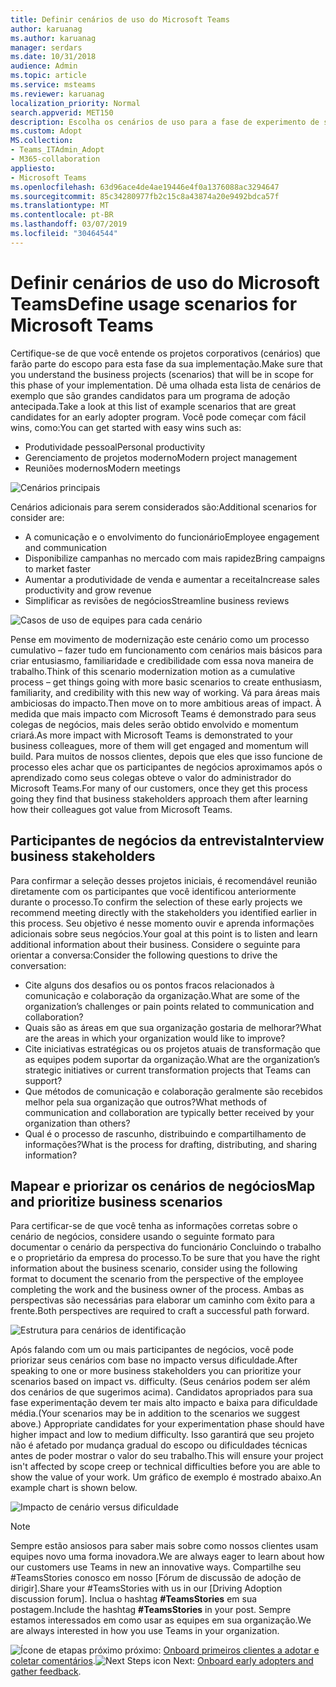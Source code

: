 ```yaml
---
title: Definir cenários de uso do Microsoft Teams
author: karuanag
ms.author: karuanag
manager: serdars
ms.date: 10/31/2018
audience: Admin
ms.topic: article
ms.service: msteams
ms.reviewer: karuanag
localization_priority: Normal
search.appverid: MET150
description: Escolha os cenários de uso para a fase de experimento de sua adoção de equipes.
ms.custom: Adopt
MS.collection:
- Teams_ITAdmin_Adopt
- M365-collaboration
appliesto:
- Microsoft Teams
ms.openlocfilehash: 63d96ace4de4ae19446e4f0a1376088ac3294647
ms.sourcegitcommit: 85c34280977fb2c15c8a43874a20e9492bdca57f
ms.translationtype: MT
ms.contentlocale: pt-BR
ms.lasthandoff: 03/07/2019
ms.locfileid: "30464544"
---
```

# <a name="define-usage-scenarios-for-microsoft-teams"></a><span data-ttu-id="266c3-103">Definir cenários de uso do Microsoft Teams</span><span class="sxs-lookup"><span data-stu-id="266c3-103">Define usage scenarios for Microsoft Teams</span></span>

<span data-ttu-id="266c3-104">Certifique-se de que você entende os projetos corporativos (cenários) que farão parte do escopo para esta fase da sua implementação.</span><span class="sxs-lookup"><span data-stu-id="266c3-104">Make sure that you understand the business projects (scenarios) that will be in scope for this phase of your implementation.</span></span> <span data-ttu-id="266c3-105">Dê uma olhada esta lista de cenários de exemplo que são grandes candidatos para um programa de adoção antecipada.</span><span class="sxs-lookup"><span data-stu-id="266c3-105">Take a look at this list of example scenarios that are great candidates for an early adopter program.</span></span> <span data-ttu-id="266c3-106">Você pode começar com fácil wins, como:</span><span class="sxs-lookup"><span data-stu-id="266c3-106">You can get started with easy wins such as:</span></span>

- <span data-ttu-id="266c3-107">Produtividade pessoal</span><span class="sxs-lookup"><span data-stu-id="266c3-107">Personal productivity</span></span>
- <span data-ttu-id="266c3-108">Gerenciamento de projetos moderno</span><span class="sxs-lookup"><span data-stu-id="266c3-108">Modern project management</span></span>
- <span data-ttu-id="266c3-109">Reuniões modernos</span><span class="sxs-lookup"><span data-stu-id="266c3-109">Modern meetings</span></span>

![Cenários principais](media/teams-adoption-modernizing-core-scenarios.png)

<span data-ttu-id="266c3-111">Cenários adicionais para serem considerados são:</span><span class="sxs-lookup"><span data-stu-id="266c3-111">Additional scenarios for consider are:</span></span>

- <span data-ttu-id="266c3-112">A comunicação e o envolvimento do funcionário</span><span class="sxs-lookup"><span data-stu-id="266c3-112">Employee engagement and communication</span></span>
- <span data-ttu-id="266c3-113">Disponibilize campanhas no mercado com mais rapidez</span><span class="sxs-lookup"><span data-stu-id="266c3-113">Bring campaigns to market faster</span></span>
- <span data-ttu-id="266c3-114">Aumentar a produtividade de venda e aumentar a receita</span><span class="sxs-lookup"><span data-stu-id="266c3-114">Increase sales productivity and grow revenue</span></span>
- <span data-ttu-id="266c3-115">Simplificar as revisões de negócios</span><span class="sxs-lookup"><span data-stu-id="266c3-115">Streamline business reviews</span></span>

![Casos de uso de equipes para cada cenário](media/teams-adoption-use-cases.png)

<span data-ttu-id="266c3-117">Pense em movimento de modernização este cenário como um processo cumulativo – fazer tudo em funcionamento com cenários mais básicos para criar entusiasmo, familiaridade e credibilidade com essa nova maneira de trabalho.</span><span class="sxs-lookup"><span data-stu-id="266c3-117">Think of this scenario modernization motion as a cumulative process – get things going with more basic scenarios to create enthusiasm, familiarity, and credibility with this new way of working.</span></span> <span data-ttu-id="266c3-118">Vá para áreas mais ambiciosas do impacto.</span><span class="sxs-lookup"><span data-stu-id="266c3-118">Then move on to more ambitious areas of impact.</span></span> <span data-ttu-id="266c3-119">À medida que mais impacto com Microsoft Teams é demonstrado para seus colegas de negócios, mais deles serão obtido envolvido e momentum criará.</span><span class="sxs-lookup"><span data-stu-id="266c3-119">As more impact with Microsoft Teams is demonstrated to your business colleagues, more of them will get engaged and momentum will build.</span></span> <span data-ttu-id="266c3-120">Para muitos de nossos clientes, depois que eles que isso funcione de processo eles achar que os participantes de negócios aproximamos após o aprendizado como seus colegas obteve o valor do administrador do Microsoft Teams.</span><span class="sxs-lookup"><span data-stu-id="266c3-120">For many of our customers, once they get this process going they find that business stakeholders approach them after learning how their colleagues got value from Microsoft Teams.</span></span>

## <a name="interview-business-stakeholders"></a><span data-ttu-id="266c3-121">Participantes de negócios da entrevista</span><span class="sxs-lookup"><span data-stu-id="266c3-121">Interview business stakeholders</span></span>

<span data-ttu-id="266c3-122">Para confirmar a seleção desses projetos iniciais, é recomendável reunião diretamente com os participantes que você identificou anteriormente durante o processo.</span><span class="sxs-lookup"><span data-stu-id="266c3-122">To confirm the selection of these early projects we recommend meeting directly with the stakeholders you identified earlier in this process.</span></span> <span data-ttu-id="266c3-123">Seu objetivo é nesse momento ouvir e aprenda informações adicionais sobre seus negócios.</span><span class="sxs-lookup"><span data-stu-id="266c3-123">Your goal at this point is to listen and learn additional information about their business.</span></span> <span data-ttu-id="266c3-124">Considere o seguinte para orientar a conversa:</span><span class="sxs-lookup"><span data-stu-id="266c3-124">Consider the following questions to drive the conversation:</span></span>

- <span data-ttu-id="266c3-125">Cite alguns dos desafios ou os pontos fracos relacionados à comunicação e colaboração da organização.</span><span class="sxs-lookup"><span data-stu-id="266c3-125">What are some of the organization’s challenges or pain points related to communication and collaboration?</span></span>
- <span data-ttu-id="266c3-126">Quais são as áreas em que sua organização gostaria de melhorar?</span><span class="sxs-lookup"><span data-stu-id="266c3-126">What are the areas in which your organization would like to improve?</span></span>
- <span data-ttu-id="266c3-127">Cite iniciativas estratégicas ou os projetos atuais de transformação que as equipes podem suportar da organização.</span><span class="sxs-lookup"><span data-stu-id="266c3-127">What are the organization’s strategic initiatives or current transformation projects that Teams can support?</span></span>
- <span data-ttu-id="266c3-128">Que métodos de comunicação e colaboração geralmente são recebidos melhor pela sua organização que outros?</span><span class="sxs-lookup"><span data-stu-id="266c3-128">What methods of communication and collaboration are typically better received by your organization than others?</span></span>
- <span data-ttu-id="266c3-129">Qual é o processo de rascunho, distribuindo e compartilhamento de informações?</span><span class="sxs-lookup"><span data-stu-id="266c3-129">What is the process for drafting, distributing, and sharing information?</span></span>

## <a name="map-and-prioritize-business-scenarios"></a><span data-ttu-id="266c3-130">Mapear e priorizar os cenários de negócios</span><span class="sxs-lookup"><span data-stu-id="266c3-130">Map and prioritize business scenarios</span></span>

<span data-ttu-id="266c3-131">Para certificar-se de que você tenha as informações corretas sobre o cenário de negócios, considere usando o seguinte formato para documentar o cenário da perspectiva do funcionário Concluindo o trabalho e o proprietário da empresa do processo.</span><span class="sxs-lookup"><span data-stu-id="266c3-131">To be sure that you have the right information about the business scenario, consider using the following format to document the scenario from the perspective of the employee completing the work and the business owner of the process.</span></span> <span data-ttu-id="266c3-132">Ambas as perspectivas são necessárias para elaborar um caminho com êxito para a frente.</span><span class="sxs-lookup"><span data-stu-id="266c3-132">Both perspectives are required to craft a successful path forward.</span></span>

![Estrutura para cenários de identificação](media/teams-adoption-identify-scenarios.png)

<span data-ttu-id="266c3-134">Após falando com um ou mais participantes de negócios, você pode priorizar seus cenários com base no impacto versus dificuldade.</span><span class="sxs-lookup"><span data-stu-id="266c3-134">After speaking to one or more business stakeholders you can prioritize your scenarios based on impact vs. difficulty.</span></span> <span data-ttu-id="266c3-135">(Seus cenários podem ser além dos cenários de que sugerimos acima). Candidatos apropriados para sua fase experimentação devem ter mais alto impacto e baixa para dificuldade média.</span><span class="sxs-lookup"><span data-stu-id="266c3-135">(Your scenarios may be in addition to the scenarios we suggest above.) Appropriate candidates for your experimentation phase should have higher impact and low to medium difficulty.</span></span> <span data-ttu-id="266c3-136">Isso garantirá que seu projeto não é afetado por mudança gradual do escopo ou dificuldades técnicas antes de poder mostrar o valor do seu trabalho.</span><span class="sxs-lookup"><span data-stu-id="266c3-136">This will ensure your project isn't affected by scope creep or technical difficulties before you are able to show the value of your work.</span></span> <span data-ttu-id="266c3-137">Um gráfico de exemplo é mostrado abaixo.</span><span class="sxs-lookup"><span data-stu-id="266c3-137">An example chart is shown below.</span></span>

![Impacto de cenário versus dificuldade](media/teams-adoption-impact-difficulty.png)

> [!Note]
> <span data-ttu-id="266c3-139">Sempre estão ansiosos para saber mais sobre como nossos clientes usam equipes novo uma forma inovadora.</span><span class="sxs-lookup"><span data-stu-id="266c3-139">We are always eager to learn about how our customers use Teams in new an innovative ways.</span></span> <span data-ttu-id="266c3-140">Compartilhe seu #TeamsStories conosco em nosso [Fórum de discussão de adoção de dirigir].</span><span class="sxs-lookup"><span data-stu-id="266c3-140">Share your #TeamsStories with us in our [Driving Adoption discussion forum].</span></span> <span data-ttu-id="266c3-141">Inclua o hashtag **#TeamsStories** em sua postagem.</span><span class="sxs-lookup"><span data-stu-id="266c3-141">Include the hashtag **#TeamsStories** in your post.</span></span> <span data-ttu-id="266c3-142">Sempre estamos interessados em como usar as equipes em sua organização.</span><span class="sxs-lookup"><span data-stu-id="266c3-142">We are always interested in how you use Teams in your organization.</span></span>

<span data-ttu-id="266c3-143">![Ícone de etapas próximo](media/teams-adoption-next-icon.png) próximo: [Onboard primeiros clientes a adotar e coletar comentários](teams-adoption-onboard-early-adopters.md).</span><span class="sxs-lookup"><span data-stu-id="266c3-143">![Next Steps icon](media/teams-adoption-next-icon.png) Next: [Onboard early adopters and gather feedback](teams-adoption-onboard-early-adopters.md).</span></span>